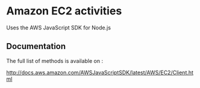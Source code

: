 # Amazon EC2 activities

Uses the AWS JavaScript SDK for Node.js

## Documentation

The full list of methods is available on :

http://docs.aws.amazon.com/AWSJavaScriptSDK/latest/AWS/EC2/Client.html